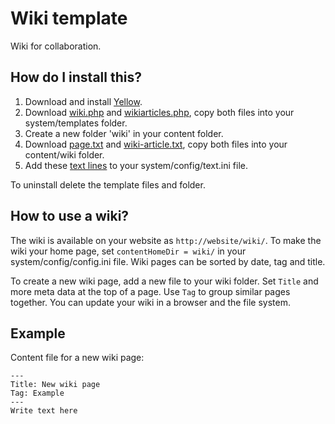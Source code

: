 Wiki template
=============

Wiki for collaboration.

How do I install this?
----------------------
1. Download and install [Yellow](https://github.com/markseu/yellowcms/).  
2. Download [wiki.php](wiki.php?raw=true) and [wikiarticles.php](wikiarticles.php?raw=true), copy both files into your system/templates folder.  
3. Create a new folder 'wiki' in your content folder.
4. Download [page.txt](page.txt?raw=true) and [wiki-article.txt](wiki-article.txt?raw=true), copy both files into your content/wiki folder.
5. Add these [text lines](text.ini?raw=true) to your system/config/text.ini file.

To uninstall delete the template files and folder.

How to use a wiki?
------------------
The wiki is available on your website as `http://website/wiki/`. To make the wiki  your home page, set `contentHomeDir = wiki/` in your system/config/config.ini file. Wiki pages can be sorted by date, tag and title. 

To create a new wiki page, add a new file to your wiki folder. Set `Title` and more meta data at the top of a page. Use `Tag` to group similar pages together. You can update your wiki in a browser and the file system.

Example
-------
Content file for a new wiki page:

    ---
    Title: New wiki page
    Tag: Example
    ---
    Write text here